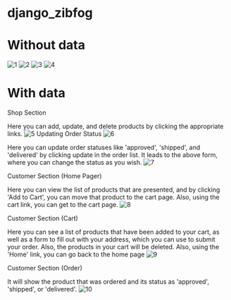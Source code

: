 # django_zibfog 
# Without data
![1](https://github.com/sanjukj36/zinfog_django/assets/85171419/93521ddb-4433-42dc-a730-82a980352339)
![2](https://github.com/sanjukj36/zinfog_django/assets/85171419/bf4f0f4d-ad21-4dff-a5e6-7b5aeeefdcbb)
![3](https://github.com/sanjukj36/zinfog_django/assets/85171419/f96a3e96-19d1-4ad3-ab64-e78be9dfae04)
![4](https://github.com/sanjukj36/zinfog_django/assets/85171419/549efcb0-41dc-438b-b007-7403ca33f586)

# With data
Shop Section

  Here you can add, update, and delete products by clicking the appropriate links.
![5](https://github.com/sanjukj36/zinfog_django/assets/85171419/4dccec83-348b-426c-bc81-9eac041a24ad)
Updating Order Status 
![6](https://github.com/sanjukj36/zinfog_django/assets/85171419/acdf2435-2fc4-4352-829f-46e9661e070a)

  Here you can update order statuses like 'approved', 'shipped', and 'delivered' by clicking update in the order list.
It leads to the above form, where you can change the status as you wish.
![7](https://github.com/sanjukj36/zinfog_django/assets/85171419/b6d251a6-c13b-437d-8f65-144de9b30afd)

Customer Section
(Home Pager)
  
  Here you can view the list of products that are presented, and by clicking 'Add to Cart', you can move that product to the cart page. Also, using the cart link, you can get to the cart page.
![8](https://github.com/sanjukj36/zinfog_django/assets/85171419/d95d9e27-bd12-448b-9e1c-4869540b5894)

Customer Section
(Cart)
  
  Here you can see a list of products that have been added to your cart, as well as a form to fill out with your address, which you can use to submit your order. Also, the products in your cart will be deleted. Also, using the 'Home' link, you can go back to the home page
![9](https://github.com/sanjukj36/zinfog_django/assets/85171419/5f99fa04-e513-4f76-8b71-e62cffd4b0ff)

Customer Section
(Order)
 
  It will show the product that was ordered and its status as 'approved', 'shipped', or 'delivered'.
![10](https://github.com/sanjukj36/zinfog_django/assets/85171419/5a49069a-376f-4d78-96a7-0e6ea7a217a3)
